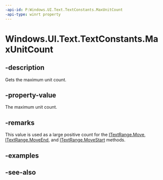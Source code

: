 ```yaml
---
-api-id: P:Windows.UI.Text.TextConstants.MaxUnitCount
-api-type: winrt property
---
```


<!-- Property syntax
public int MaxUnitCount { get; }
-->

# Windows.UI.Text.TextConstants.MaxUnitCount

## -description
Gets the maximum unit count.



## -property-value
The maximum unit count.

## -remarks
This value is used as a large positive count for the [ITextRange.Move](itextrange_move_1126378751.md), [ITextRange.MoveEnd](itextrange_moveend_1212634036.md), and [ITextRange.MoveStart](itextrange_movestart_65838126.md) methods.

## -examples

## -see-also
